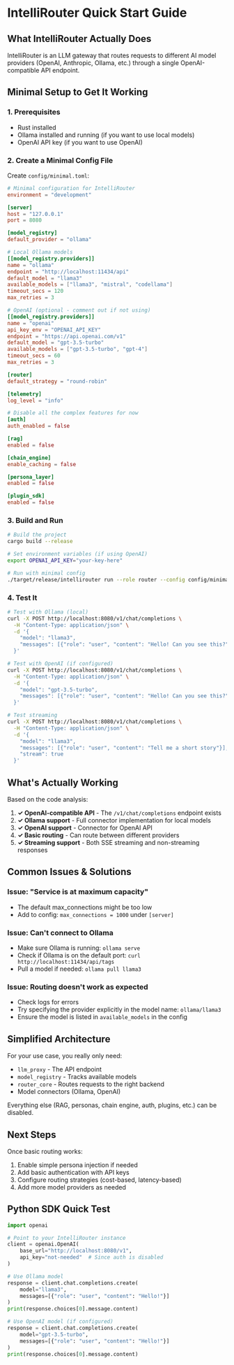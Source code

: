# IntelliRouter Quick Start Guide

## What IntelliRouter Actually Does

IntelliRouter is an LLM gateway that routes requests to different AI model providers (OpenAI, Anthropic, Ollama, etc.) through a single OpenAI-compatible API endpoint.

## Minimal Setup to Get It Working

### 1. Prerequisites

- Rust installed
- Ollama installed and running (if you want to use local models)
- OpenAI API key (if you want to use OpenAI)

### 2. Create a Minimal Config File

Create `config/minimal.toml`:

```toml
# Minimal configuration for IntelliRouter
environment = "development"

[server]
host = "127.0.0.1"
port = 8080

[model_registry]
default_provider = "ollama"

# Local Ollama models
[[model_registry.providers]]
name = "ollama"
endpoint = "http://localhost:11434/api"
default_model = "llama3"
available_models = ["llama3", "mistral", "codellama"]
timeout_secs = 120
max_retries = 3

# OpenAI (optional - comment out if not using)
[[model_registry.providers]]
name = "openai"
api_key_env = "OPENAI_API_KEY"
endpoint = "https://api.openai.com/v1"
default_model = "gpt-3.5-turbo"
available_models = ["gpt-3.5-turbo", "gpt-4"]
timeout_secs = 60
max_retries = 3

[router]
default_strategy = "round-robin"

[telemetry]
log_level = "info"

# Disable all the complex features for now
[auth]
auth_enabled = false

[rag]
enabled = false

[chain_engine]
enable_caching = false

[persona_layer]
enabled = false

[plugin_sdk]
enabled = false
```

### 3. Build and Run

```bash
# Build the project
cargo build --release

# Set environment variables (if using OpenAI)
export OPENAI_API_KEY="your-key-here"

# Run with minimal config
./target/release/intellirouter run --role router --config config/minimal.toml
```

### 4. Test It

```bash
# Test with Ollama (local)
curl -X POST http://localhost:8080/v1/chat/completions \
  -H "Content-Type: application/json" \
  -d '{
    "model": "llama3",
    "messages": [{"role": "user", "content": "Hello! Can you see this?"}]
  }'

# Test with OpenAI (if configured)
curl -X POST http://localhost:8080/v1/chat/completions \
  -H "Content-Type: application/json" \
  -d '{
    "model": "gpt-3.5-turbo",
    "messages": [{"role": "user", "content": "Hello! Can you see this?"}]
  }'

# Test streaming
curl -X POST http://localhost:8080/v1/chat/completions \
  -H "Content-Type: application/json" \
  -d '{
    "model": "llama3",
    "messages": [{"role": "user", "content": "Tell me a short story"}],
    "stream": true
  }'
```

## What's Actually Working

Based on the code analysis:

1. **✓ OpenAI-compatible API** - The `/v1/chat/completions` endpoint exists
2. **✓ Ollama support** - Full connector implementation for local models
3. **✓ OpenAI support** - Connector for OpenAI API
4. **✓ Basic routing** - Can route between different providers
5. **✓ Streaming support** - Both SSE streaming and non-streaming responses

## Common Issues & Solutions

### Issue: "Service is at maximum capacity"
- The default max_connections might be too low
- Add to config: `max_connections = 1000` under `[server]`

### Issue: Can't connect to Ollama
- Make sure Ollama is running: `ollama serve`
- Check if Ollama is on the default port: `curl http://localhost:11434/api/tags`
- Pull a model if needed: `ollama pull llama3`

### Issue: Routing doesn't work as expected
- Check logs for errors
- Try specifying the provider explicitly in the model name: `ollama/llama3`
- Ensure the model is listed in `available_models` in the config

## Simplified Architecture

For your use case, you really only need:
- `llm_proxy` - The API endpoint
- `model_registry` - Tracks available models
- `router_core` - Routes requests to the right backend
- Model connectors (Ollama, OpenAI)

Everything else (RAG, personas, chain engine, auth, plugins, etc.) can be disabled.

## Next Steps

Once basic routing works:
1. Enable simple persona injection if needed
2. Add basic authentication with API keys
3. Configure routing strategies (cost-based, latency-based)
4. Add more model providers as needed

## Python SDK Quick Test

```python
import openai

# Point to your IntelliRouter instance
client = openai.OpenAI(
    base_url="http://localhost:8080/v1",
    api_key="not-needed"  # Since auth is disabled
)

# Use Ollama model
response = client.chat.completions.create(
    model="llama3",
    messages=[{"role": "user", "content": "Hello!"}]
)
print(response.choices[0].message.content)

# Use OpenAI model (if configured)
response = client.chat.completions.create(
    model="gpt-3.5-turbo",
    messages=[{"role": "user", "content": "Hello!"}]
)
print(response.choices[0].message.content)